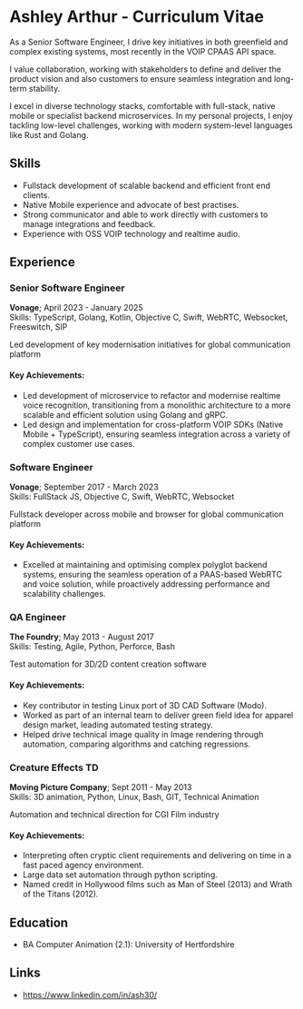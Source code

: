 # Ashley Arthur - Curriculum Vitae

As a Senior Software Engineer, I drive key initiatives in both greenfield and complex existing systems, most recently in the VOIP CPAAS API space.

I value collaboration, working with stakeholders to define and deliver the product vision and also customers to ensure seamless integration and long-term stability. 

I excel in diverse technology stacks, comfortable with full-stack, native mobile or specialist backend microservices. In my personal projects, I enjoy tackling low-level challenges, working with modern system-level languages like Rust and Golang.

## Skills 

* Fullstack development of scalable backend and efficient front end clients.
* Native Mobile experience and advocate of best practises.
* Strong communicator and able to work directly with customers to manage integrations and feedback.
* Experience with OSS VOIP technology and realtime audio.

## Experience 

### Senior Software Engineer
__Vonage__; April 2023 - January 2025 <br> 
<span class=skills_list> 
Skills: TypeScript, Golang, Kotlin, Objective C, Swift, WebRTC, Websocket, Freeswitch, SIP 
</span>

Led development of key modernisation initiatives for global communication platform

#### Key Achievements: 
* Led development of microservice to refactor and modernise realtime voice recognition, transitioning from a monolithic architecture to a more scalable and efficient solution using Golang and gRPC.
* Led design and implementation for cross-platform VOIP SDKs (Native Mobile + TypeScript), ensuring seamless integration across a variety of complex customer use cases.

### Software Engineer 
__Vonage__; September 2017 - March 2023 <br> 
<span class=skills_list> 
Skills: FullStack JS, Objective C, Swift, WebRTC, Websocket
</span>

Fullstack developer across mobile and browser for global communication platform

#### Key Achievements: 
* Excelled at maintaining and optimising complex polyglot backend systems, ensuring the seamless operation of a PAAS-based WebRTC and voice solution, while proactively addressing performance and scalability challenges.

### QA Engineer 
__The Foundry__; May 2013 - August 2017 <br> 
<span class=skills_list>
Skills: Testing, Agile, Python, Perforce, Bash 
</span>

Test automation for 3D/2D content creation software

#### Key Achievements: 
* Key contributor in testing Linux port of 3D CAD Software (Modo).
* Worked as part of an internal team to deliver green field idea for apparel design market, leading automated testing strategy.
* Helped drive technical image quality in Image rendering through automation, comparing algorithms and catching regressions.

### Creature Effects TD 
__Moving Picture Company__; Sept 2011 - May 2013 <br>
<span class=skills_list> 
Skills: 3D animation, Python, Linux, Bash, GIT, Technical Animation 
</span>

Automation and technical direction for CGI Film industry 

#### Key Achievements:
* Interpreting often cryptic client requirements and delivering on time in a fast paced agency environment.
* Large data set automation through python scripting.
* Named credit in Hollywood films such as Man of Steel (2013) and Wrath of the Titans (2012).

## Education
* BA Computer Animation (2.1): University of Hertfordshire

## Links
- https://www.linkedin.com/in/ash30/
